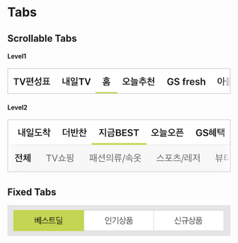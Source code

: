 # Tabs

## Scrollable Tabs

#### Level1

![](../.gitbook/assets/untitled-c326aa78-6dda-43d3-9836-7027cdee5b96.png)

#### Level2

![](../.gitbook/assets/untitled-9a2b801d-c7d1-4fbb-8a6a-0bf49650581d.png)

## Fixed Tabs

![](../.gitbook/assets/untitled-d83d904a-0120-4288-a07a-4b30ea0d8975.png)

